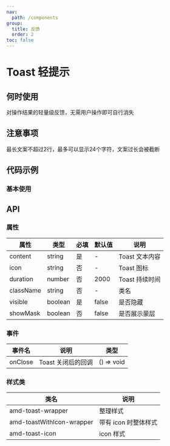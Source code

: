 ```yaml
---
nav:
  path: /components
group:
  title: 反馈
  order: 2
toc: false
---
```

# Toast 轻提示
## 何时使用
对操作结果的轻量级反馈，无需用户操作即可自行消失

## 注意事项
最长文案不超过2行，最多可以显示24个字符，文案过长会被截断
## 代码示例
### 基本使用
<code src='../../demo/pages/Toast'></code>

## API

### 属性
| 属性 | 类型 | 必填 | 默认值 | 说明 |
| -----|-----|-----|-----|----- |
| content | string | 是 | - | Toast 文本内容 |
| icon | string | 否 | - | Toast 图标 |
| duration | number | 否 | 2000 | Toast 持续时间 |
| className | string | 否 | - | 类名 |
| visible | boolean | 是 | false | 是否隐藏 |
| showMask | boolean | 否 | false | 是否展示蒙层 |

### 事件
| 事件名 | 说明 | 类型 |
| -----|-----|-----|
| onClose | Toast 关闭后的回调 | () => void |

### 样式类
| 类名 | 说明 |
| ----|----|
| amd-toast-wrapper | 整理样式 |
| amd-toastWithIcon-wrapper | 带有 icon 时整体样式 |
| amd-toast-icon | icon 样式 |
